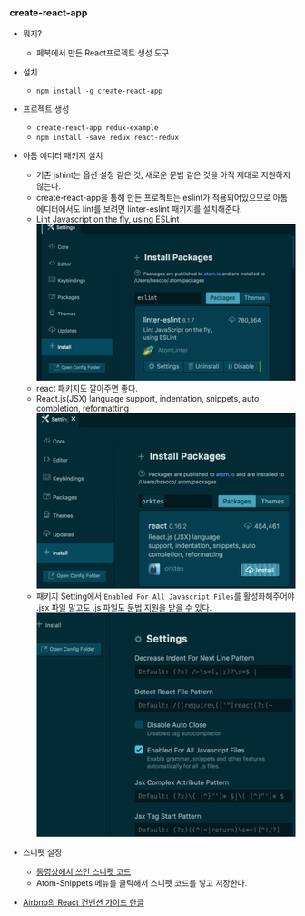 ### create-react-app
- 뭐지?
	- 페북에서 만든 React프로젝트 생성 도구
	
- 설치
	- ```npm install -g create-react-app```
	
- 프로젝트 생성
	- ```create-react-app redux-example```
	- ```npm install -save redux react-redux```

- 아톰 에디터 패키지 설치
	- 기존 jshint는 옵션 설정 같은 것, 새로운 문법 같은 것을 아직 제대로 지원하지 않는다.
	- create-react-app을 통해 만든 프로젝트는 eslint가 적용되어있으므로 아톰 에디터에서도 lint를 보려면 linter-eslint 패키지를 설치해준다.
	- Lint Javascript on the fly, using ESLint
	![eslint-package](https://github.com/bsscco/react-study/blob/master/inflearn/redux/02-eshint-packages.png)	
	- react 패키지도 깔아주면 좋다.
	- React.js(JSX) language support, indentation, snippets, auto completion, reformatting
	![react-package](https://github.com/bsscco/react-study/blob/master/inflearn/redux/02-react-package.png	)
	- 패키지 Setting에서 ```Enabled For All Javascript Files```를 활성화해주어야 .jsx 파일 말고도 .js 파일도 문법 지원을 받을 수 있다.
	![react-package-settings](https://github.com/bsscco/react-study/blob/master/inflearn/redux/02-react-package-settings.png)

- 스니펫 설정
	- [동영상에서 쓰인 스니펫 코드](https://gist.github.com/velopert/8f22cf0830e65f6de8ae99808c5b92f5)
	- Atom-Snippets 메뉴를 클릭해서 스니펫 코드를 넣고 저장한다.
	
- [Airbnb의 React 컨벤션 가이드 한글](https://github.com/apple77y/javascript/tree/master/react)
